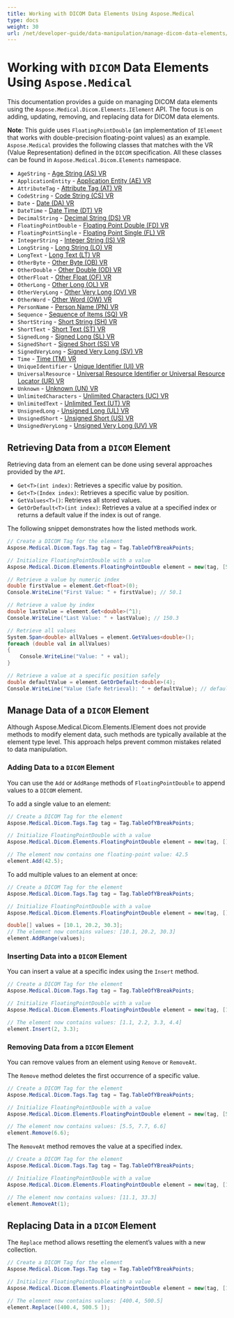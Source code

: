 ```yaml
---
title: Working with DICOM Data Elements Using Aspose.Medical
type: docs
weight: 30
url: /net/developer-guide/data-manipulation/manage-dicom-data-elements/
---
```


# Working with `DICOM` Data Elements Using `Aspose.Medical`

This documentation provides a guide on managing DICOM data elements using the `Aspose.Medical.Dicom.Elements.IElement` API. The focus is on adding, updating, removing, and replacing data for DICOM data elements.

**Note**: This guide uses `FloatingPointDouble` (an implementation of `IElement` that works with double-precision floating-point values) as an example. `Aspose.Medical` provides the following classes that matches with the VR (Value Representation) defined in the `DICOM` specification. All these classes can be found in `Aspose.Medical.Dicom.Elements` namespace.

- `AgeString` - [Age String (AS) VR](https://dicom.nema.org/medical/dicom/current/output/chtml/part05/sect_6.2.html#:~:text=AS-,Age%20String,-A%20string%20of)
- `ApplicationEntity` - [Application Entity (AE) VR](https://dicom.nema.org/medical/dicom/current/output/chtml/part05/sect_6.2.html#:~:text=AE-,Application%20Entity,-A%20string%20of)
- `AttributeTag` - [Attribute Tag (AT) VR](https://dicom.nema.org/medical/dicom/current/output/chtml/part05/sect_6.2.html#:~:text=AT-,Attribute%20Tag,-Ordered%20pair%20of)
- `CodeString` - [Code String (CS) VR](https://dicom.nema.org/medical/dicom/current/output/chtml/part05/sect_6.2.html#:~:text=CS-,Code%20String,-A%20string%20of)
- `Date` - [Date (DA) VR](https://dicom.nema.org/medical/dicom/current/output/chtml/part05/sect_6.2.html#:~:text=DA-,Date,-A%20string%20of)
- `DateTime` - [Date Time (DT) VR](https://dicom.nema.org/medical/dicom/current/output/chtml/part05/sect_6.2.html#:~:text=DT-,Date%20Time,-A%20concatenated%20date)
- `DecimalString` - [Decimal String (DS) VR](https://dicom.nema.org/medical/dicom/current/output/chtml/part05/sect_6.2.html#:~:text=DS-,Decimal%20String,-A%20string%20of)
- `FloatingPointDouble` - [Floating Point Double (FD) VR](https://dicom.nema.org/medical/dicom/current/output/chtml/part05/sect_6.2.html#:~:text=FD-,Floating%20Point%20Double,-Double%20precision%20binary)
- `FloatingPointSingle` - [Floating Point Single (FL) VR]()
- `IntegerString` - [Integer String (IS) VR](https://dicom.nema.org/medical/dicom/current/output/chtml/part05/sect_6.2.html#:~:text=IS-,Integer%20String,-A%20string%20of)
- `LongString` - [Long String (LO) VR](https://dicom.nema.org/medical/dicom/current/output/chtml/part05/sect_6.2.html#:~:text=LO-,Long%20String,-A%20character%20string)
- `LongText` - [Long Text (LT) VR](https://dicom.nema.org/medical/dicom/current/output/chtml/part05/sect_6.2.html#:~:text=LT-,Long%20Text,-A%20character%20string)
- `OtherByte` - [Other Byte (OB) VR](https://dicom.nema.org/medical/dicom/current/output/chtml/part05/sect_6.2.html#:~:text=OB-,Other%20Byte,-An%20octet%2Dstream)
- `OtherDouble` - [Other Double (OD) VR](https://dicom.nema.org/medical/dicom/current/output/chtml/part05/sect_6.2.html#:~:text=OD-,Other%20Double,-A%20stream%20of)
- `OtherFloat` - [Other Float (OF) VR](https://dicom.nema.org/medical/dicom/current/output/chtml/part05/sect_6.2.html#:~:text=OF-,Other%20Float,-A%20stream%20of)
- `OtherLong` - [Other Long (OL) VR](https://dicom.nema.org/medical/dicom/current/output/chtml/part05/sect_6.2.html#:~:text=OL-,Other%20Long,-A%20stream%20of)
- `OtherVeryLong` - [Other Very Long (OV) VR](https://dicom.nema.org/medical/dicom/current/output/chtml/part05/sect_6.2.html#:~:text=Transfer%20Syntax%20definition-,OV,-Other%2064%2Dbit)
- `OtherWord` - [Other Word (OW) VR](https://dicom.nema.org/medical/dicom/current/output/chtml/part05/sect_6.2.html#:~:text=OW-,Other%20Word,-A%20stream%20of)
- `PersonName` - [Person Name (PN) VR](https://dicom.nema.org/medical/dicom/current/output/chtml/part05/sect_6.2.html#:~:text=PN-,Person%20Name,-A%20character%20string)
- `Sequence` - [Sequence of Items (SQ) VR](https://dicom.nema.org/medical/dicom/current/output/chtml/part05/sect_6.2.html#:~:text=SQ-,Sequence%20of%20Items,-Value%20is%20a)
- `ShortString` - [Short String (SH) VR](https://dicom.nema.org/medical/dicom/current/output/chtml/part05/sect_6.2.html#:~:text=SH-,Short%20String,-A%20character%20string)
- `ShortText` - [Short Text (ST) VR](https://dicom.nema.org/medical/dicom/current/output/chtml/part05/sect_6.2.html#:~:text=ST-,Short%20Text,-A%20character%20string)
- `SignedLong` - [Signed Long (SL) VR](https://dicom.nema.org/medical/dicom/current/output/chtml/part05/sect_6.2.html#:~:text=SL-,Signed%20Long,-Signed%20binary%20integer)
- `SignedShort` - [Signed Short (SS) VR](https://dicom.nema.org/medical/dicom/current/output/chtml/part05/sect_6.2.html#:~:text=SS-,Signed%20Short,-Signed%20binary%20integer)
- `SignedVeryLong` - [Signed Very Long (SV) VR](https://dicom.nema.org/medical/dicom/current/output/chtml/part05/sect_6.2.html#:~:text=bit%20Very%20Long-,Signed%20binary%20integer%2064%20bits%20long,-.%20Represents%20an%20integer)
- `Time` - [Time (TM) VR](https://dicom.nema.org/medical/dicom/current/output/chtml/part05/sect_6.2.html#:~:text=TM-,Time,-A%20string%20of)
- `UniqueIdentifier` - [Unique Identifier (UI) VR](https://dicom.nema.org/medical/dicom/current/output/chtml/part05/sect_6.2.html#:~:text=UI-,Unique%20Identifier,-(UID))
- `UniversalResource` - [Universal Resource Identifier or Universal Resource Locator (UR) VR](https://dicom.nema.org/medical/dicom/current/output/chtml/part05/sect_6.2.html#:~:text=DICOM%20Value%20Representations-,UR,-Universal%20Resource%20Identifier)
- `Unknown` - [Unknown (UN) VR](https://dicom.nema.org/medical/dicom/current/output/chtml/part05/sect_6.2.html#:~:text=UN-,Unknown,-An%20octet%2Dstream)
- `UnlimitedCharacters` - [Unlimited Characters (UC) VR](https://dicom.nema.org/medical/dicom/current/output/chtml/part05/sect_6.2.html#:~:text=Unlimited%20Characters)
- `UnlimitedText` - [Unlimited Text (UT) VR](https://dicom.nema.org/medical/dicom/current/output/chtml/part05/sect_6.2.html#:~:text=UT-,Unlimited%20Text,-A%20character%20string)
- `UnsignedLong` - [Unsigned Long (UL) VR](https://dicom.nema.org/medical/dicom/current/output/chtml/part05/sect_6.2.html#:~:text=UL-,Unsigned%20Long,-Unsigned%20binary%20integer)
- `UnsignedShort` - [Unsigned Short (US) VR](https://dicom.nema.org/medical/dicom/current/output/chtml/part05/sect_6.2.html#:~:text=US-,Unsigned%20Short,-Unsigned%20binary%20integer)
- `UnsignedVeryLong` - [Unsigned Very Long (UV) VR](https://dicom.nema.org/medical/dicom/current/output/chtml/part05/sect_6.2.html#:~:text=See%20Note%202-,UV,-Unsigned%2064%2Dbit)


## Retrieving Data from a `DICOM` Element

Retrieving data from an element can be done using several approaches provided by the `API`.

- `Get<T>(int index)`: Retrieves a specific value by position.
- `Get<T>(Index index)`: Retrieves a specific value by position.
- `GetValues<T>()`: Retrieves all stored values.
- `GetOrDefault<T>(int index)`: Retrieves a value at a specified index or returns a default value if the index is out of range.

The following snippet demonstrates how the listed methods work.

```csharp
// Create a DICOM Tag for the element
Aspose.Medical.Dicom.Tags.Tag tag = Tag.TableOfYBreakPoints;

// Initialize FloatingPointDouble with a value
Aspose.Medical.Dicom.Elements.FloatingPointDouble element = new(tag, [50.1, 100.2, 150.3]);

// Retrieve a value by numeric index
double firstValue = element.Get<float>(0);
Console.WriteLine("First Value: " + firstValue); // 50.1

// Retrieve a value by index
double lastValue = element.Get<double>(^1);
Console.WriteLine("Last Value: " + lastValue); // 150.3

// Retrieve all values
System.Span<double> allValues = element.GetValues<double>();
foreach (double val in allValues)
{
    Console.WriteLine("Value: " + val);
}

// Retrieve a value at a specific position safely
double defaultValue = element.GetOrDefault<double>(4);
Console.WriteLine("Value (Safe Retrieval): " + defaultValue); // default(double), e.g., 0
```

## Manage Data of a `DICOM` Element

Although Aspose.Medical.Dicom.Elements.IElement does not provide methods to modify element data, such methods are typically available at the element type level. This approach helps prevent common mistakes related to data manipulation.

### Adding Data to a `DICOM` Element

You can use the `Add` or `AddRange` methods of `FloatingPointDouble` to append values to a `DICOM` element.

To add a single value to an element:

```csharp
// Create a DICOM Tag for the element
Aspose.Medical.Dicom.Tags.Tag tag = Tag.TableOfYBreakPoints;

// Initialize FloatingPointDouble with a value
Aspose.Medical.Dicom.Elements.FloatingPointDouble element = new(tag, []);

// The element now contains one floating-point value: 42.5
element.Add(42.5);
```

To add multiple values to an element at once:

```csharp
// Create a DICOM Tag for the element
Aspose.Medical.Dicom.Tags.Tag tag = Tag.TableOfYBreakPoints;

// Initialize FloatingPointDouble with a value
Aspose.Medical.Dicom.Elements.FloatingPointDouble element = new(tag, []);

double[] values = [10.1, 20.2, 30.3];
// The element now contains values: [10.1, 20.2, 30.3]
element.AddRange(values);
```

### Inserting Data into a `DICOM` Element

You can insert a value at a specific index using the `Insert` method.

```csharp
// Create a DICOM Tag for the element
Aspose.Medical.Dicom.Tags.Tag tag = Tag.TableOfYBreakPoints;

// Initialize FloatingPointDouble with a value
Aspose.Medical.Dicom.Elements.FloatingPointDouble element = new(tag, [1.1, 2.2, 4.4]);

// The element now contains values: [1.1, 2.2, 3.3, 4.4]
element.Insert(2, 3.3);
```

### Removing Data from a `DICOM` Element

You can remove values from an element using `Remove` or `RemoveAt`.

The `Remove` method deletes the first occurrence of a specific value.

```csharp
// Create a DICOM Tag for the element
Aspose.Medical.Dicom.Tags.Tag tag = Tag.TableOfYBreakPoints;

// Initialize FloatingPointDouble with a value
Aspose.Medical.Dicom.Elements.FloatingPointDouble element = new(tag, [5.5, 6.6, 7.7, 6.6]);

// The element now contains values: [5.5, 7.7, 6.6]
element.Remove(6.6);
```

The `RemoveAt` method removes the value at a specified index.

```csharp
// Create a DICOM Tag for the element
Aspose.Medical.Dicom.Tags.Tag tag = Tag.TableOfYBreakPoints;

// Initialize FloatingPointDouble with a value
Aspose.Medical.Dicom.Elements.FloatingPointDouble element = new(tag, [11.1, 22.2, 33.3]);

// The element now contains values: [11.1, 33.3]
element.RemoveAt(1);
```

## Replacing Data in a `DICOM` Element

The `Replace` method allows resetting the element’s values with a new collection.

```csharp
// Create a DICOM Tag for the element
Aspose.Medical.Dicom.Tags.Tag tag = Tag.TableOfYBreakPoints;

// Initialize FloatingPointDouble with a value
Aspose.Medical.Dicom.Elements.FloatingPointDouble element = new(tag, [100.1, 200.2, 300.3]);

// The element now contains values: [400.4, 500.5]
element.Replace([400.4, 500.5 ]);
```
